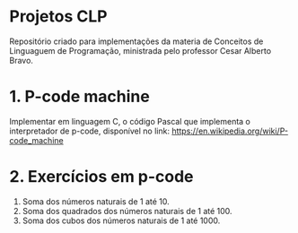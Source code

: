 # Projetos CLP

Repositório criado para implementações da materia de Conceitos de Linguaguem de Programação, ministrada pelo professor Cesar Alberto Bravo. 

   # 1. P-code machine
 Implementar em linguagem C, o código Pascal que implementa o interpretador de p-code, disponível no link: https://en.wikipedia.org/wiki/P-code_machine

   # 2. Exercícios em p-code
1. Soma dos números naturais de 1 até 10.
2. Soma dos quadrados dos números naturais de
1 até 100.
3. Soma dos cubos dos números naturais de 1
até 1000.
